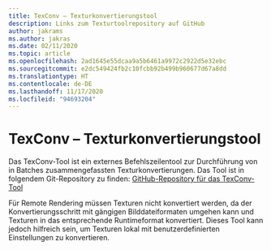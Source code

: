 ```yaml
---
title: TexConv – Texturkonvertierungstool
description: Links zum Texturtoolrepository auf GitHub
author: jakrams
ms.author: jakras
ms.date: 02/11/2020
ms.topic: article
ms.openlocfilehash: 2ad1645e55dcaa9a5b6461a9972c2922d5e32ebc
ms.sourcegitcommit: e2dc549424fb2c10fcbb92b499b960677d67a8dd
ms.translationtype: HT
ms.contentlocale: de-DE
ms.lasthandoff: 11/17/2020
ms.locfileid: "94693204"
---
```

# <a name="texconv---texture-conversion-tool"></a>TexConv – Texturkonvertierungstool

Das TexConv-Tool ist ein externes Befehlszeilentool zur Durchführung von in Batches zusammengefassten Texturkonvertierungen.
Das Tool ist in folgendem Git-Repository zu finden: [GitHub-Repository für das TexConv-Tool](https://github.com/microsoft/DirectXTex/wiki/Texconv)

Für Remote Rendering müssen Texturen nicht konvertiert werden, da der Konvertierungsschritt mit gängigen Bilddateiformaten umgehen kann und Texturen in das entsprechende Runtimeformat konvertiert. Dieses Tool kann jedoch hilfreich sein, um Texturen lokal mit benutzerdefinierten Einstellungen zu konvertieren.
